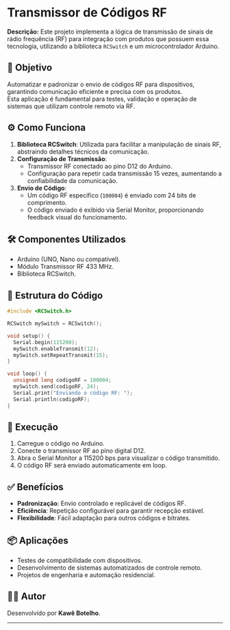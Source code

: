 
# Transmissor de Códigos RF

**Descrição:** Este projeto implementa a lógica de transmissão de sinais de rádio frequência (RF) para integração com produtos que possuem essa tecnologia, utilizando a biblioteca `RCSwitch` e um microcontrolador Arduino.

## 🎯 Objetivo

Automatizar e padronizar o envio de códigos RF para dispositivos, garantindo comunicação eficiente e precisa com os produtos.  
Esta aplicação é fundamental para testes, validação e operação de sistemas que utilizam controle remoto via RF.

## ⚙️ Como Funciona

1. **Biblioteca RCSwitch**: Utilizada para facilitar a manipulação de sinais RF, abstraindo detalhes técnicos da comunicação.
2. **Configuração de Transmissão**:
   - Transmissor RF conectado ao pino D12 do Arduino.
   - Configuração para repetir cada transmissão 15 vezes, aumentando a confiabilidade da comunicação.
3. **Envio de Código**:
   - Um código RF específico (`100004`) é enviado com 24 bits de comprimento.
   - O código enviado é exibido via Serial Monitor, proporcionando feedback visual do funcionamento.

## 🛠️ Componentes Utilizados

- Arduino (UNO, Nano ou compatível).
- Módulo Transmissor RF 433 MHz.
- Biblioteca RCSwitch.

## 📄 Estrutura do Código

```cpp
#include <RCSwitch.h>

RCSwitch mySwitch = RCSwitch();

void setup() {
  Serial.begin(115200);
  mySwitch.enableTransmit(12);
  mySwitch.setRepeatTransmit(15);
}

void loop() {
  unsigned long codigoRF = 100004;
  mySwitch.send(codigoRF, 24);
  Serial.print("Enviando o código RF: ");
  Serial.println(codigoRF);
}
```

## 🚀 Execução

1. Carregue o código no Arduino.
2. Conecte o transmissor RF ao pino digital D12.
3. Abra o Serial Monitor a 115200 bps para visualizar o código transmitido.
4. O código RF será enviado automaticamente em loop.

## ✅ Benefícios

- **Padronização**: Envio controlado e replicável de códigos RF.
- **Eficiência**: Repetição configurável para garantir recepção estável.
- **Flexibilidade**: Fácil adaptação para outros códigos e bitrates.

## 📦 Aplicações

- Testes de compatibilidade com dispositivos.
- Desenvolvimento de sistemas automatizados de controle remoto.
- Projetos de engenharia e automação residencial.

## 👨‍💻 Autor

Desenvolvido por **Kawê Botelho**.

---


